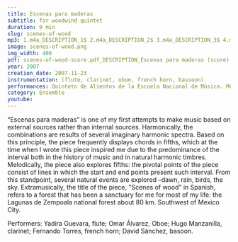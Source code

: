 ```yaml
---
title: Escenas para maderas
subtitle: for woodwind quintet
duration: 9 min
slug: scenes-of-wood
mp3: 1.m4a_DESCRIPTION_1$ 2.m4a_DESCRIPTION_2$ 3.m4a_DESCRIPTION_3$ 4.m4a_DESCRIPTION_4$ 5.m4a_DESCRIPTION_5 (en la brecha)
image: scenes-of-wood.png
img_width: 400
pdf: scenes-of-wood-score.pdf_DESCRIPTION_Escenas para maderas (score)
year: 2007
creation_date: 2007-11-23
instrumentation: (flute, clarinet, oboe, french horn, bassoon)
performances: Quinteto de Alientos de la Escuela Nacional de Música. Mexico City | Yadira Guevara, flute; Omar Álvarez, Oboe; Hugo Manzanilla, clarinet; Fernando Torres, french horn; David Sánchez, basoon. Mexico City
category: Ensemble
youtube:
---
```


“Escenas para maderas” is one of my first attempts to make music based on external sources rather than internal sources. Harmonically, the combinations are results of several imaginary harmonic spectra. Based on this principle, the piece frequently displays chords in fifths, which at the time when I wrote this piece inspired me due to the predominance of the interval both in the history of music and in natural harmonic timbres. Melodically, the piece also explores fifths: the pivotal points of the piece consist of lines in which the start and end points present such interval. From this standpoint, several natural events are explored –dawn, rain, birds, the sky. Extramusically, the title of the piece, "Scenes of wood" in Spanish, refers to a forest that has been a sanctuary for me for most of my life: the Lagunas de Zempoala national forest about 80 km. Southwest of Mexico City.

Performers: Yadira Guevara, flute; Omar Álvarez, Oboe; Hugo Manzanilla, clarinet; Fernando Torres, french horn; David Sánchez, basoon.